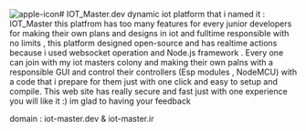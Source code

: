 ![apple-icon](https://github.com/amirsayyad7686/IOT_Master.dev/assets/78236642/de8340cd-f4cb-412b-837c-2a157a9a5fbd)# IOT_Master.dev
dynamic iot platform that i named it : IOT_Master 
this platfrom has too many features for every junior developers for making their own plans and designs in iot and fulltime responsible with no limits , this platform designed open-source and has realtime actions because i used websocket operation and Node.js framework .
Every one can join with my iot masters colony and making their own palns with a responsible GUI and control their controllers (Esp modules , NodeMCU) with a code that i prepare for them just with one click and easy to setup and compile.
This web site has really secure and fast just with one experience you will like it :) 
im glad to having your feedback

domain : iot-master.dev & iot-master.ir
